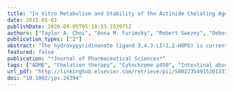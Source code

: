 ```yaml
---
title: "In Vitro Metabolism and Stability of the Actinide Chelating Agent 3,4,3-LI(1,2-HOPO)"
date: 2015-05-01
publishDate: 2020-04-05T05:18:33.153975Z
authors: ["Taylor A. Choi", "Anna M. Furimsky", "Robert Swezey", "Deborah I. Bunin", "Patricia Byrge", "Lalitha V. Iyer", "Polly Y. Chang", "Rebecca J. Abergel"]
publication_types: ["2"]
abstract: "The hydroxypyridinonate ligand 3,4,3-LI(1,2-HOPO) is currently under development for radionuclide chelation therapy. The preclinical characterization of this highly promising ligand comprised the evaluation of its in vitro properties, including microsomal, plasma, and gastrointestinal fluid stability, cytochrome P450 inhibition, plasma protein binding, and intestinal absorption using the Caco-2 cell line. When mixed with active human liver microsomes, no loss of parent compound was observed after 60 min, indicating compound stability in the presence of liver microsomal P450. At the tested concentrations, 3,4,3-LI(1,2-HOPO) did not significantly influence the activities of any of the cytochromal isoforms screened. Thus, 3,4,3-LI(1,2-HOPO) is unlikely to cause drug–drug interactions by inhibiting the metabolic clearance of coadministered drugs metabolized by these enzymes. Plasma protein-binding assays revealed that the compound is protein-bound in dogs and less extensively in rats and humans. In the plasma stability study, the compound was stable after 1 h at 37°C in mouse, rat, dog, and human plasma samples. Finally, a bidirectional permeability assay demonstrated that 3,4,3-LI(1,2-HOPO) is not permeable across the Caco-2 monolayer, highlighting the need to further evaluate the effects of various compounds with known permeability enhancement properties on the permeability of the ligand in future studies. C"
featured: false
publication: "*Journal of Pharmaceutical Sciences*"
tags: ["ADME", "Chelation therapy", "Cytochrome p450", "Intestinal absorption", "Microsomes", "Protein binding", "Stability"]
url_pdf: "http://linkinghub.elsevier.com/retrieve/pii/S0022354915301337"
doi: "10.1002/jps.24394"
---
```


